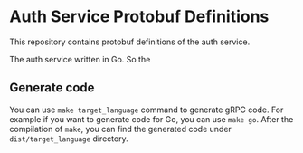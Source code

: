 # Auth Service Protobuf Definitions

This repository contains protobuf definitions of the auth service.

The auth service written in Go. So the

## Generate code

You can use `make target_language` command to generate gRPC code. For example if you want to generate code for Go, you can use `make go`. After the compilation of `make`, you can find the generated code under `dist/target_language` directory.

